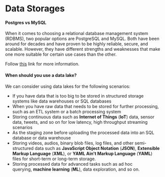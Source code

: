 # Data Storages

#### Postgres vs MySQL

When it comes to choosing a relational database management system (RDBMS), two popular options are PostgreSQL and MySQL. Both have been around for decades and have proven to be highly reliable, secure, and scalable. However, they have different strengths and weaknesses that make one more suitable for certain use cases than the other.

Follow [this](https://dbconvert.com/blog/mysql-vs-postgresql/?utm_source=pocket_reader) link for more information.

#### When should you use a data lake?

We can consider using data lakes for the following scenarios:

- If you have data that is too big to be stored in structured storage systems like data warehouses or SQL databases
- When you have raw data that needs to be stored for further processing, such as an ETL system or a batch processing system
- Storing continuous data such as **Internet of Things** (**IoT**) data, sensor data, tweets, and so on for low latency, high throughput streaming scenarios
- As the staging zone before uploading the processed data into an SQL database or data warehouse
- Storing videos, audios, binary blob files, log files, and other semi-structured data such as **JavaScript Object Notation** (**JSON**), **Extensible Markup Language** (**XML**), or **YAML Ain't Markup Language** (**YAML**) files for short-term or long-term storage.
- Storing processed data for advanced tasks such as ad hoc querying, **machine learning** (**ML**), data exploration, and so on.
